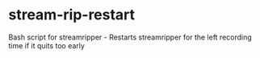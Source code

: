 # stream-rip-restart
Bash script for streamripper - Restarts streamripper for the left recording time if it quits too early
